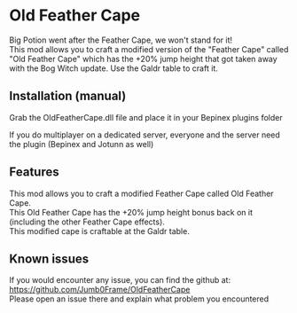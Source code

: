 # Old Feather Cape

Big Potion went after the Feather Cape, we won't stand for it! \
This mod allows you to craft a modified version of the "Feather Cape" called "Old Feather Cape" which has the +20% jump height that got taken away with the Bog Witch update. Use the Galdr table to craft it.

## Installation (manual)

Grab the OldFeatherCape.dll file and place it in your Bepinex plugins folder

If you do multiplayer on a dedicated server, everyone and the server need the plugin (Bepinex and Jotunn as well)

## Features

This mod allows you to craft a modified Feather Cape called Old Feather Cape. \
This Old Feather Cape has the +20% jump height bonus back on it (including the other Feather Cape effects). \
This modified cape is craftable at the Galdr table.

## Known issues

If you would encounter any issue, you can find the github at: https://github.com/Jumb0Frame/OldFeatherCape \
Please open an issue there and explain what problem you encountered

